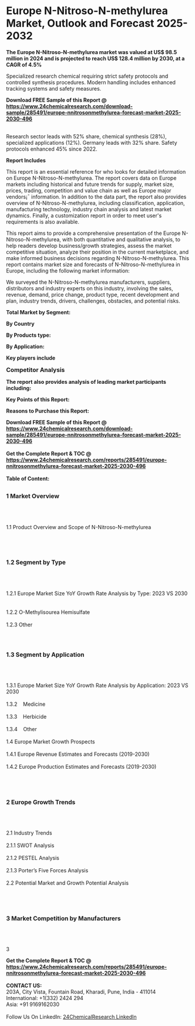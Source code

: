 <h1>Europe N-Nitroso-N-methylurea Market, Outlook and Forecast 2025-2032</h1><p><strong>The Europe N-Nitroso-N-methylurea market was valued at US$ 98.5 million in 2024 and is projected to reach US$ 128.4 million by 2030, at a CAGR of 4.5%</strong></p><p>
</p><p>Specialized research chemical requiring strict safety protocols and controlled synthesis procedures. Modern handling includes enhanced tracking systems and safety measures.</p><div><b>Download FREE Sample of this Report @ 
            <a href="https://www.24chemicalresearch.com/download-sample/285491/europe-nnitrosonmethylurea-forecast-market-2025-2030-496">
            https://www.24chemicalresearch.com/download-sample/285491/europe-nnitrosonmethylurea-forecast-market-2025-2030-496</a></b></div><br><p>
Research sector leads with 52% share, chemical synthesis (28%), specialized applications (12%). Germany leads with 32% share. Safety protocols enhanced 45% since 2022.</p><p>
</p><p><strong>Report Includes</strong></p><p>
</p><p>This report is an essential reference for who looks for detailed information on Europe N-Nitroso-N-methylurea. The report covers data on Europe markets including historical and future trends for supply, market size, prices, trading, competition and value chain as well as Europe major vendors¡¯ information. In addition to the data part, the report also provides overview of N-Nitroso-N-methylurea, including classification, application, manufacturing technology, industry chain analysis and latest market dynamics. Finally, a customization report in order to meet user's requirements is also available.</p><p>
</p><p>This report aims to provide a comprehensive presentation of the Europe N-Nitroso-N-methylurea, with both quantitative and qualitative analysis, to help readers develop business/growth strategies, assess the market competitive situation, analyze their position in the current marketplace, and make informed business decisions regarding N-Nitroso-N-methylurea. This report contains market size and forecasts of N-Nitroso-N-methylurea in Europe, including the following market information:</p><p>
We surveyed the N-Nitroso-N-methylurea manufacturers, suppliers, distributors and industry experts on this industry, involving the sales, revenue, demand, price change, product type, recent development and plan, industry trends, drivers, challenges, obstacles, and potential risks.</p><p>
</p><p><strong>Total Market by Segment:</strong></p><p>
<strong>By Country</strong></p><p>
</p><p>
<strong>By Products type:</strong></p><p>
</p><p>
<strong>By Application:</strong></p><p>
</p><p>
<strong>Key players include</strong></p><p>
</p><p>
</p><p><strong style="font-size:16px">Competitor Analysis</strong></p><p>
</p><p><strong>The report also provides analysis of leading market participants including:</strong></p><p>
</p><p>
</p><p><strong>Key Points of this Report:</strong></p><p>
</p><p>
</p><p><strong>Reasons to Purchase this Report:</strong></p><p>
</p><div><b>Download FREE Sample of this Report @ 
            <a href="https://www.24chemicalresearch.com/download-sample/285491/europe-nnitrosonmethylurea-forecast-market-2025-2030-496">
            https://www.24chemicalresearch.com/download-sample/285491/europe-nnitrosonmethylurea-forecast-market-2025-2030-496</a></b></div><br><div><b>Get the Complete Report & TOC @ 
            <a href="https://www.24chemicalresearch.com/reports/285491/europe-nnitrosonmethylurea-forecast-market-2025-2030-496">
            https://www.24chemicalresearch.com/reports/285491/europe-nnitrosonmethylurea-forecast-market-2025-2030-496</a></b></div><br>
            <b>Table of Content:</b><p><h2><span style="font-size:16px"><strong>1 Market Overview&nbsp;&nbsp; &nbsp;</strong></span></h2><br />
<br />
<p>1.1 Product Overview and Scope of N-Nitroso-N-methylurea&nbsp;</p><br />
<br />
<h2><strong><span style="font-size:16px">1.2 Segment by Type&nbsp;&nbsp; &nbsp;</span></strong></h2><br />
<br />
<p>1.2.1 Europe Market Size YoY Growth Rate Analysis by Type: 2023 VS 2030&nbsp;&nbsp; &nbsp;<br /><br />
1.2.2 O-Methylisourea Hemisulfate&nbsp;&nbsp; &nbsp;<br /><br />
1.2.3 Other<br /><br />
<br />
<h2><span style="font-size:16px"><strong>1.3 Segment by Application&nbsp;&nbsp;</strong></span></h2><br />
<br />
<p>1.3.1 Europe Market Size YoY Growth Rate Analysis by Application: 2023 VS 2030&nbsp;&nbsp; &nbsp;<br /><br />
1.3.2&nbsp;&nbsp; &nbsp;Medicine<br /><br />
1.3.3&nbsp;&nbsp; &nbsp;Herbicide<br /><br />
1.3.4&nbsp;&nbsp; &nbsp;Other<br /><br />
1.4 Europe Market Growth Prospects&nbsp;&nbsp; &nbsp;<br /><br />
1.4.1 Europe Revenue Estimates and Forecasts (2019-2030)&nbsp;&nbsp; &nbsp;<br /><br />
1.4.2 Europe Production Estimates and Forecasts (2019-2030)&nbsp;&nbsp;</p><br />
<br />
<h2><span style="font-size:16px"><strong>2 Europe Growth Trends&nbsp;&nbsp; &nbsp;</strong></span></h2><br />
<br />
<p>2.1 Industry Trends&nbsp;&nbsp; &nbsp;<br /><br />
2.1.1 SWOT Analysis&nbsp;&nbsp; &nbsp;<br /><br />
2.1.2 PESTEL Analysis&nbsp;&nbsp; &nbsp;<br /><br />
2.1.3 Porter&rsquo;s Five Forces Analysis&nbsp;&nbsp; &nbsp;<br /><br />
2.2 Potential Market and Growth Potential Analysis&nbsp;&nbsp; &nbsp;</p><br />
<br />
<h2><span style="font-size:16px"><strong>3 Market Competition by Manufacturers&nbsp;&nbsp; </strong> </span></h2><br />
<br />
<p>3</p><div><b>Get the Complete Report & TOC @ 
            <a href="https://www.24chemicalresearch.com/reports/285491/europe-nnitrosonmethylurea-forecast-market-2025-2030-496">
            https://www.24chemicalresearch.com/reports/285491/europe-nnitrosonmethylurea-forecast-market-2025-2030-496</a></b></div><br><b>CONTACT US:</b><br>
            203A, City Vista, Fountain Road, Kharadi, Pune, India - 411014<br>
            International: +1(332) 2424 294<br>
            Asia: +91 9169162030 <br><br>
            Follow Us On LinkedIn: <a href="https://www.linkedin.com/company/24chemicalresearch/">24ChemicalResearch LinkedIn</a>
